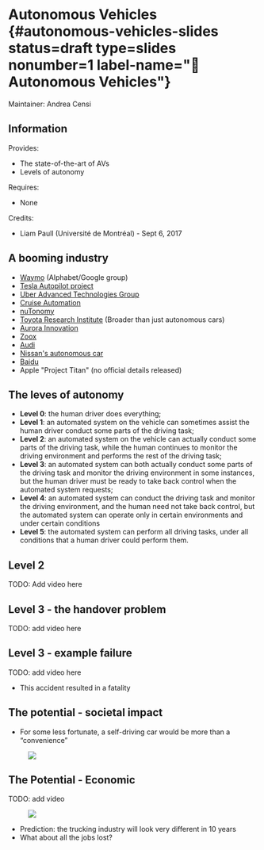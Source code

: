 # Autonomous Vehicles {#autonomous-vehicles-slides status=draft type=slides nonumber=1 label-name="🎦 Autonomous Vehicles"}

Maintainer: Andrea Censi

## Information

Provides:

* The state-of-the-art of AVs
* Levels of autonomy

Requires:

* None

Credits:

- Liam Paull (Université de Montréal) - Sept 6, 2017

## A booming industry

- [Waymo](https://waymo.com/) (Alphabet/Google group)
- [Tesla Autopilot project](https://www.tesla.com/en_CA/autopilot?redirect=no)
- [Uber Advanced Technologies Group](https://www.uber.com/info/atg/)
- [Cruise Automation](https://getcruise.com/)
- [nuTonomy](http://nutonomy.com/)
- [Toyota Research Institute](http://www.tri.global/) (Broader than just autonomous cars)
- [Aurora Innovation](https://aurora.tech/)
- [Zoox](http://zoox.com/)
- [Audi](https://techcrunch.com/2017/06/06/audi-is-the-first-to-test-autonomous-vehicles-in-new-york/)
- [Nissan's autonomous car](https://www.nissanusa.com/blog/autonomous-drive-car)
- [Baidu](http://usa.baidu.com/adu/)
- Apple "Project Titan" (no official details released)

## The leves of autonomy

-  **Level 0**: the human driver does everything;
-  **Level 1**: an automated system on the vehicle can sometimes assist the human driver conduct some parts of the driving task;
-  **Level 2**: an automated system on the vehicle can actually conduct some parts of the driving task, while the human continues to monitor the driving environment and performs the rest of the driving task;
-  **Level 3**: an automated system can both actually conduct some parts of the driving task and monitor the driving environment in some instances, but the human driver must be ready to take back control when the automated system requests;
-  **Level 4**: an automated system can conduct the driving task and monitor the driving environment, and the human need not take back control, but the automated system can operate only in certain environments and under certain conditions
-  **Level 5**: the automated system can perform all driving tasks, under all conditions that a human driver could perform them.

## Level 2

TODO: Add video here

## Level 3 - the handover problem

TODO: add video here

## Level 3 - example failure

TODO: add video here

- This accident resulted in a fatality

## The potential - societal impact

- For some less fortunate, a self-driving car would be more than a “convenience”

<figure class="stretch">
<img src="assets/blind-person.png"/>
</figure>

## The Potential - Economic

TODO: add video

<figure class="stretch">
<img src="assets/image-20180521163335599.png"/>
</figure>

- Prediction: the trucking industry will look very different in 10 years
- What about all the jobs lost?
